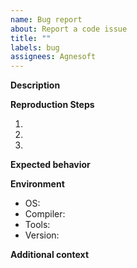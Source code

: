 ```yaml
---
name: Bug report
about: Report a code issue
title: ""
labels: bug
assignees: Agnesoft
---
```


**Description**



**Reproduction Steps**

1. 
2. 
3. 

**Expected behavior**



**Environment**

- OS: 
- Compiler: 
- Tools: 
- Version: 

**Additional context**


